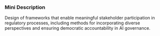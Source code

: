 ### Mini Description

Design of frameworks that enable meaningful stakeholder participation in regulatory processes, including methods for incorporating diverse perspectives and ensuring democratic accountability in AI governance.
